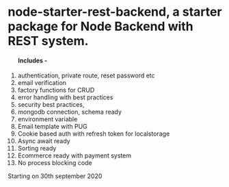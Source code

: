 <h1>node-starter-rest-backend, a starter package for Node Backend with REST system.</h1>

<ol>
    <h4>Includes - </h4>
    <li>authentication, private route, reset password etc</li>
    <li>email verification</li>
    <li>factory functions for CRUD</li>
    <li>error handling with best practices</li>
    <li>security best practices,</li>
    <li>mongodb connection, schema ready</li>
    <li>environment variable</li>
    <li>Email template with PUG</li>
    <li>Cookie based auth with refresh token for localstorage</li>
    <li>Async await ready</li>
    <li>Sorting ready</li>
    <li>Ecommerce ready with payment system</li>
    <li>No process blocking code</li>
</ol>

<p>Starting on 30th september 2020</p>
